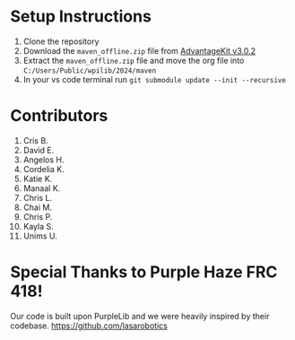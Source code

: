 # Setup Instructions 
1. Clone the repository
2. Download the `maven_offline.zip` file from [AdvantageKit v3.0.2](https://github.com/Mechanical-Advantage/AdvantageKit/releases/tag/v3.0.2) 
3. Extract the `maven_offline.zip` file and move the org file into `C:/Users/Public/wpilib/2024/maven `
4. In your vs code terminal run `git submodule update --init --recursive `

# Contributors
1. Cris B.
2. David E.
3. Angelos H.
4. Cordelia K.
5. Katie K.
6. Manaal K.
7. Chris L.
8. Chai M.
9. Chris P.
10. Kayla S.
11. Unims U.

# Special Thanks to Purple Haze FRC 418! 
Our code is built upon PurpleLib and we were heavily inspired by their codebase. https://github.com/lasarobotics